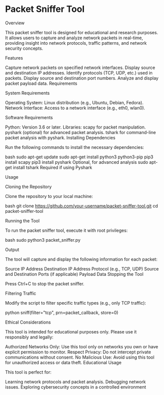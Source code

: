 # Packet Sniffer Tool

Overview

This packet sniffer tool is designed for educational and research purposes. It allows users to capture and analyze network packets in real-time, providing insight into network protocols, traffic patterns, and network security concepts.

Features

Capture network packets on specified network interfaces.
Display source and destination IP addresses.
Identify protocols (TCP, UDP, etc.) used in packets.
Display source and destination port numbers.
Analyze and display packet payload data.
Requirements

System Requirements

Operating System: Linux distribution (e.g., Ubuntu, Debian, Fedora). Network Interface: Access to a network interface (e.g., eth0, wlan0).

Software Requirements

Python: Version 3.6 or later.
Libraries:
scapy for packet manipulation.
pyshark (optional) for advanced packet analysis.
tshark for command-line packet analysis with pyshark.
Installing Dependencies

Run the following commands to install the necessary dependencies:

bash sudo apt-get update sudo apt-get install python3 python3-pip pip3 install scapy pip3 install pyshark Optional, for advanced analysis sudo apt-get install tshark Required if using Pyshark

Usage

Cloning the Repository

Clone the repository to your local machine:

bash git clone https://github.com/your-username/packet-sniffer-tool.git cd packet-sniffer-tool

Running the Tool

To run the packet sniffer tool, execute it with root privileges:

bash sudo python3 packet_sniffer.py

Output

The tool will capture and display the following information for each packet:

Source IP Address
Destination IP Address
Protocol (e.g., TCP, UDP)
Source and Destination Ports (if applicable)
Payload Data
Stopping the Tool

Press Ctrl+C to stop the packet sniffer.

Filtering Traffic

Modify the script to filter specific traffic types (e.g., only TCP traffic):

python sniff(filter="tcp", prn=packet_callback, store=0)

Ethical Considerations

This tool is intended for educational purposes only. Please use it responsibly and legally:

Authorized Networks Only: Use this tool only on networks you own or have explicit permission to monitor.
Respect Privacy: Do not intercept private communications without consent.
No Malicious Use: Avoid using this tool for unauthorized access or data theft.
Educational Usage

This tool is perfect for:

Learning network protocols and packet analysis.
Debugging network issues.
Exploring cybersecurity concepts in a controlled environment

